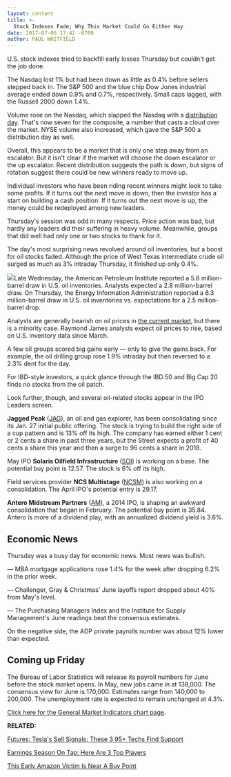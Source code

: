 ```yaml
---
layout: content
title: >-
  Stock Indexes Fade; Why This Market Could Go Either Way
date: 2017-07-06 17:42 -0700
author: PAUL WHITFIELD
---
```






U.S. stock indexes tried to backfill early losses Thursday but couldn't get the job done.




The Nasdaq lost 1% but had been down as little as 0.4% before sellers stepped back in. The S&P 500 and the blue chip Dow Jones industrial average ended down 0.9% and 0.7%, respectively. Small caps lagged, with the Russell 2000 down 1.4%.


Volume rose on the Nasdaq, which slapped the Nasdaq with a [distribution day](http://education.investors.com/lesson.aspx?id=735759&sourceid=735764). That's now seven for the composite, a number that casts a cloud over the market. NYSE volume also increased, which gave the S&P 500 a distribution day as well.


Overall, this appears to be a market that is only one step away from an escalator. But it isn't clear if the market will choose the down escalator or the up escalator. Recent distribution suggests the path is down, but signs of rotation suggest there could be new winners ready to move up.


Individual investors who have been riding recent winners might look to take some profits. If it turns out the next move is down, then the investor has a start on building a cash position. If it turns out the next move is up, the money could be redeployed among new leaders.


Thursday's session was odd in many respects. Price action was bad, but hardly any leaders did their suffering in heavy volume. Meanwhile, groups that did well had only one or two stocks to thank for it.


The day's most surprising news revolved around oil inventories, but a boost for oil stocks faded. Although the price of West Texas intermediate crude oil surged as much as 3% intraday Thursday, it finished up only 0.4%.


![](https://www.investors.com/wp-content/uploads/2017/07/MP2-070617-227x300.png)Late Wednesday, the American Petroleum Institute reported a 5.8 million-barrel draw in U.S. oil inventories. Analysts expected a 2.8 million-barrel draw. On Thursday, the Energy Information Administration reported a 6.3 million-barrel draw in U.S. oil inventories vs. expectations for a 2.5 million-barrel drop.


Analysts are generally bearish on oil prices in [the current market](https://www.investors.com/category/market-trend/stock-market-today/), but there is a minority case. Raymond James analysts expect oil prices to rise, based on U.S. inventory data since March.


A few oil groups scored big gains early — only to give the gains back. For example, the oil drilling group rose 1.9% intraday but then reversed to a 2.3% dent for the day.


For IBD-style investors, a quick glance through the IBD 50 and Big Cap 20 finds no stocks from the oil patch.


Look further, though, and several oil-related stocks appear in the IPO Leaders screen.


**Jagged Peak** ([JAG](https://research.investors.com/quote.aspx?symbol=JAG)), an oil and gas explorer, has been consolidating since its Jan. 27 initial public offering. The stock is trying to build the right side of a cup pattern and is 13% off its high. The company has earned either 1 cent or 2 cents a share in past three years, but the Street expects a profit of 40 cents a share this year and then a surge to 96 cents a share in 2018.


May IPO **Solaris Oilfield Infrastructure** ([SOI](https://research.investors.com/quote.aspx?symbol=SOI)) is working on a base. The potential buy point is 12.57. The stock is 6% off its high.


Field services provider **NCS Multistage** ([NCSM](https://research.investors.com/quote.aspx?symbol=NCSM)) is also working on a consolidation. The April IPO's potential entry is 29.17.


**Antero Midstream Partners** ([AM](https://research.investors.com/quote.aspx?symbol=AM)), a 2014 IPO, is shaping an awkward consolidation that began in February. The potential buy point is 35.84. Antero is more of a dividend play, with an annualized dividend yield is 3.6%.


Economic News
-------------


Thursday was a busy day for economic news. Most news was bullish.


— MBA mortgage applications rose 1.4% for the week after dropping 6.2% in the prior week.


— Challenger, Gray & Christmas' June layoffs report dropped about 40% from May's level.


— The Purchasing Managers Index and the Institute for Supply Management's June readings beat the consensus estimates.


On the negative side, the ADP private payrolls number was about 12% lower than expected.


Coming up Friday
----------------


The Bureau of Labor Statistics will release its payroll numbers for June before the stock market opens. In May, new jobs came in at 138,000. The consensus view for June is 170,000. Estimates range from 140,000 to 200,000. The unemployment rate is expected to remain unchanged at 4.3%.


[Click here for the General Market Indicators chart page](https://www.investors.com/wp-content/uploads/2017/07/IBD0607152819GMI.pdf).


**RELATED:**


[Futures: Tesla's Sell Signals; These 3 95+ Techs Find Support](https://www.investors.com/market-trend/stock-market-today/futures-tesla-stock-loses-safety-rating-these-3-optical-plays-show-fiber/)


[Earnings Season On Tap: Here Are 3 Top Players](https://www.investors.com/news/q2-earnings-season-why-analysts-are-so-bullish/)


[This Early Amazon Victim Is Near A Buy Point](https://www.investors.com/research/investing-action-plan/early-amazon-victim-near-a-buy-point-jobs-report-on-tap-investing-action-plan/)





